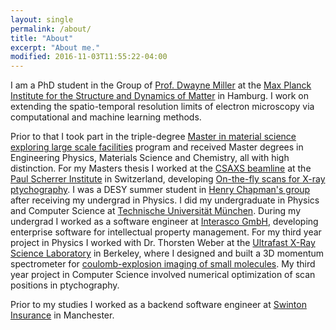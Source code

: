 ```yaml
---
layout: single
permalink: /about/
title: "About"
excerpt: "About me."
modified: 2016-11-03T11:55:22-04:00
---
```


I am a PhD student in the Group of [Prof. Dwayne Miller](http://www.mpsd.mpg.de/en/research/ard/ard) at the [Max Planck Institute for the Structure and Dynamics of Matter](http://www.mpsd.mpg.de/70729/liquid_to_solid_group) in Hamburg. I work on extending the spatio-temporal resolution limits of electron microscopy via computational and machine learning methods.

Prior to that I took part in the triple-degree [Master in material science exploring large scale facilities](https://www.mamaself.eu/) program and received Master degrees in Engineering Physics, Materials Science and Chemistry, all with high distinction. For my Masters thesis I worked at the [CSAXS beamline](https://www.psi.ch/sls/csaxs/) at the [Paul Scherrer Institute](https://www.psi.ch/) in Switzerland, developing [On-the-fly scans for X-ray ptychography](http://aip.scitation.org/doi/abs/10.1063/1.4904943?journalCode=apl).
I was a DESY summer student in [Henry Chapman's group](https://cid.cfel.de/) after receiving my undergrad in Physics.
I did my undergraduate in Physics and Computer Science at [Technische Universität München](https://www.tum.de/).
During my undergrad I worked as a software engineer at [Interasco GmbH](https://www.interasco.de/en), developing enterprise software for intellectual property management.
For my third year project in Physics I worked with Dr. Thorsten Weber at the [Ultrafast X-Ray Science Laboratory](http://ultrafast.lbl.gov/) in Berkeley, where I designed and built a 3D momentum spectrometer for [coulomb-explosion imaging of small molecules](http://journals.aps.org/pra/abstract/10.1103/PhysRevA.89.013403). My third year project in Computer Science involved numerical optimization of scan positions in ptychography.

Prior to my studies I worked as a backend software engineer at [Swinton Insurance](https://www.swinton.co.uk/) in Manchester.
